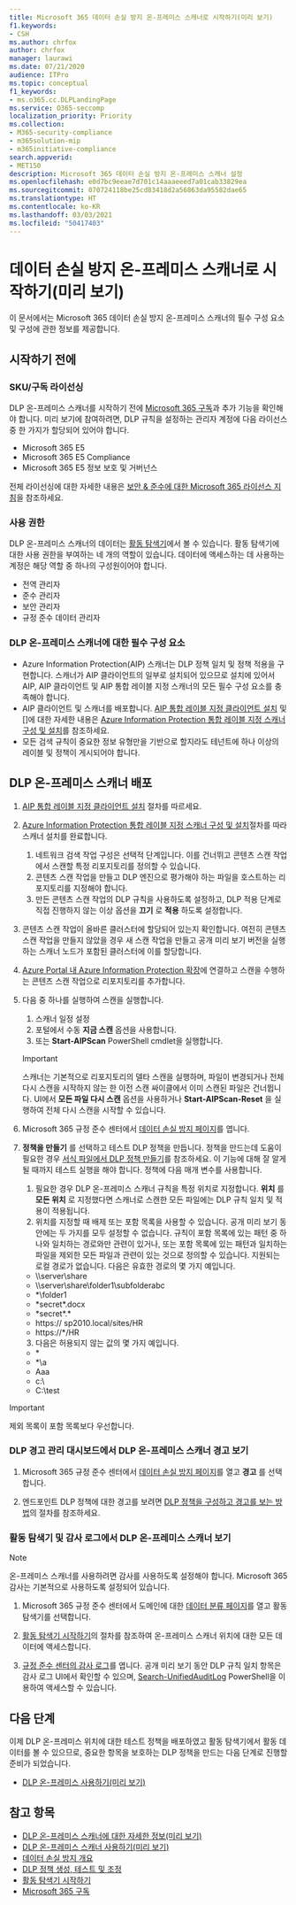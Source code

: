 ```yaml
---
title: Microsoft 365 데이터 손실 방지 온-프레미스 스캐너로 시작하기(미리 보기)
f1.keywords:
- CSH
ms.author: chrfox
author: chrfox
manager: laurawi
ms.date: 07/21/2020
audience: ITPro
ms.topic: conceptual
f1_keywords:
- ms.o365.cc.DLPLandingPage
ms.service: O365-seccomp
localization_priority: Priority
ms.collection:
- M365-security-compliance
- m365solution-mip
- m365initiative-compliance
search.appverid:
- MET150
description: Microsoft 365 데이터 손실 방지 온-프레미스 스캐너 설정
ms.openlocfilehash: e0d7bc9eeae7d701c14aaaeeed7a01cab33829ea
ms.sourcegitcommit: 070724118be25cd83418d2a56863da95582dae65
ms.translationtype: HT
ms.contentlocale: ko-KR
ms.lasthandoff: 03/03/2021
ms.locfileid: "50417403"
---
```

# <a name="get-started-with-the-data-loss-prevention-on-premises-scanner-preview"></a>데이터 손실 방지 온-프레미스 스캐너로 시작하기(미리 보기)

이 문서에서는 Microsoft 365 데이터 손실 방지 온-프레미스 스캐너의 필수 구성 요소 및 구성에 관한 정보를 제공합니다.

## <a name="before-you-begin"></a>시작하기 전에

### <a name="skusubscriptions-licensing"></a>SKU/구독 라이선싱

DLP 온-프레미스 스캐너를 시작하기 전에 [Microsoft 365 구독](https://www.microsoft.com/microsoft-365/compare-microsoft-365-enterprise-plans?rtc=1)과 추가 기능을 확인해야 합니다. 미리 보기에 참여하려면, DLP 규칙을 설정하는 관리자 계정에 다음 라이선스 중 한 가지가 할당되어 있어야 합니다.

- Microsoft 365 E5
- Microsoft 365 E5 Compliance
- Microsoft 365 E5 정보 보호 및 거버넌스 


전체 라이선싱에 대한 자세한 내용은 [보안 & 준수에 대한 Microsoft 365 라이선스 지침](https://docs.microsoft.com/office365/servicedescriptions/microsoft-365-service-descriptions/microsoft-365-tenantlevel-services-licensing-guidance/microsoft-365-security-compliance-licensing-guidance)을 참조하세요.

### <a name="permissions"></a>사용 권한


DLP 온-프레미스 스캐너의 데이터는 [활동 탐색기](data-classification-activity-explorer.md)에서 볼 수 있습니다. 활동 탐색기에 대한 사용 권한을 부여하는 네 개의 역할이 있습니다. 데이터에 액세스하는 데 사용하는 계정은 해당 역할 중 하나의 구성원이어야 합니다.

- 전역 관리자
- 준수 관리자
- 보안 관리자
- 규정 준수 데이터 관리자

### <a name="dlp-on-premises-scanner-prerequisites"></a>DLP 온-프레미스 스캐너에 대한 필수 구성 요소

- Azure Information Protection(AIP) 스캐너는 DLP 정책 일치 및 정책 적용을 구현합니다. 스캐너가 AIP 클라이언트의 일부로 설치되어 있으므로 설치에 있어서 AIP, AIP 클라이언트 및 AIP 통합 레이블 지정 스캐너의 모든 필수 구성 요소를 충족해야 합니다.
- AIP 클라이언트 및 스캐너를 배포합니다. [AIP 통합 레이블 지정 클라이언트 설치](https://docs.microsoft.com/azure/information-protection/rms-client/install-unifiedlabelingclient-app) 및 []에 대한 자세한 내용은 [Azure Information Protection 통합 레이블 지정 스캐너 구성 및 설치](https://docs.microsoft.com/azure/information-protection/deploy-aip-scanner-configure-install)를 참조하세요.
- 모든 검색 규칙이 중요한 정보 유형만을 기반으로 할지라도 테넌트에 하나 이상의 레이블 및 정책이 게시되어야 합니다.

## <a name="deploy-the-dlp-on-premises-scanner"></a>DLP 온-프레미스 스캐너 배포

1. [AIP 통합 레이블 지정 클라이언트 설치](https://docs.microsoft.com/azure/information-protection/rms-client/install-unifiedlabelingclient-app) 절차를 따르세요. 
2. [Azure Information Protection 통합 레이블 지정 스캐너 구성 및 설치](https://docs.microsoft.com/azure/information-protection/deploy-aip-scanner-configure-install)절차를 따라 스캐너 설치를 완료합니다.
    1. 네트워크 검색 작업 구성은 선택적 단계입니다. 이를 건너뛰고 콘텐츠 스캔 작업에서 스캔할 특정 리포지토리를 정의할 수 있습니다.
    2. 콘텐츠 스캔 작업을 만들고 DLP 엔진으로 평가해야 하는 파일을 호스트하는 리포지토리를 지정해야 합니다.
    3. 만든 콘텐츠 스캔 작업의 DLP 규칙을 사용하도록 설정하고, DLP 적용 단계로 직접 진행하지 않는 이상 옵션을 **끄기** 로 **적용** 하도록 설정합니다.
3. 콘텐츠 스캔 작업이 올바른 클러스터에 할당되어 있는지 확인합니다. 여전히 콘텐츠 스캔 작업을 만들지 않았을 경우 새 스캔 작업을 만들고 공개 미리 보기 버전을 실행하는 스캐너 노드가 포함된 클러스터에 이를 할당합니다.

4. [Azure Portal 내 Azure Information Protection 확장](https://portal.azure.com/#blade/Microsoft_Azure_InformationProtection/DataClassGroupEditBlade/scannerProfilesBlade)에 연결하고 스캔을 수행하는 콘텐츠 스캔 작업으로 리포지토리를 추가합니다.

5. 다음 중 하나를 실행하여 스캔을 실행합니다.
    1. 스캐너 일정 설정
    1. 포털에서 수동 **지금 스캔** 옵션을 사용합니다.
    1. 또는 **Start-AIPScan** PowerShell cmdlet을 실행합니다.

   > [!IMPORTANT]
   > 스캐너는 기본적으로 리포지토리의 델타 스캔을 실행하며, 파일이 변경되거나 전체 다시 스캔을 시작하지 않는 한 이전 스캔 싸이클에서 이미 스캔된 파일은 건너뜁니다. UI에서 **모든 파일 다시 스캔** 옵션을 사용하거나 **Start-AIPScan-Reset** 을 실행하여 전체 다시 스캔을 시작할 수 있습니다.

6.  Microsoft 365 규정 준수 센터에서 [데이터 손실 방지 페이지](https://compliance.microsoft.com/datalossprevention?viewid=policies)를 엽니다.

7. **정책을 만들기** 를 선택하고 테스트 DLP 정책을 만듭니다. 정책을 만드는데 도움이 필요한 경우 [서식 파일에서 DLP 정책 만들기](create-a-dlp-policy-from-a-template.md)를 참조하세요. 이 기능에 대해 잘 알게 될 때까지 테스트 실행을 해야 합니다. 정책에 다음 매개 변수를 사용합니다.
    1. 필요한 경우 DLP 온-프레미스 스캐너 규칙을 특정 위치로 지정합니다. **위치** 를 **모든 위치** 로 지정했다면 스캐너로 스캔한 모든 파일에는 DLP 규칙 일치 및 적용이 적용됩니다.
    1. 위치를 지정할 때 배제 또는 포함 목록을 사용할 수 있습니다. 공개 미리 보기 동안에는 두 가지를 모두 설정할 수 없습니다. 규칙이 포함 목록에 있는 패턴 중 하나와 일치하는 경로와만 관련이 있거나, 또는 포함 목록에 있는 패턴과 일치하는 파일을 제외한 모든 파일과 관련이 있는 것으로 정의할 수 있습니다. 지원되는 로컬 경로가 없습니다. 다음은 유효한 경로의 몇 가지 예입니다.
      - \\\server\share
      - \\\server\share\folder1\subfolderabc
      - \*\\folder1
      - \*secret\*.docx
      - \*secret\*.\*
      - https:// sp2010.local/sites/HR
      - https://\*/HR 
    3. 다음은 허용되지 않는 값의 몇 가지 예입니다.
      - \*
      - \*\\a
      - Aaa
      - c:\
      - C:\test

> [!IMPORTANT]
> 제외 목록이 포함 목록보다 우선합니다.

### <a name="viewing-dlp-on-premises-scanner-alerts-in-dlp-alerts-management-dashboard"></a>DLP 경고 관리 대시보드에서 DLP 온-프레미스 스캐너 경고 보기

1. Microsoft 365 규정 준수 센터에서 [데이터 손실 방지 페이지](https://compliance.microsoft.com/datalossprevention?viewid=policies)를 열고 **경고** 를 선택합니다.

2. 엔드포인트 DLP 정책에 대한 경고를 보려면 [DLP 정책을 구성하고 경고를 보는 방법](dlp-configure-view-alerts-policies.md)의 절차를 참조하세요.

### <a name="viewing-dlp-on-premises-scanner-in-activity-explorer-and-audit-log"></a>활동 탐색기 및 감사 로그에서 DLP 온-프레미스 스캐너 보기

> [!NOTE]
> 온-프레미스 스캐너를 사용하려면 감사를 사용하도록 설정해야 합니다. Microsoft 365 감사는 기본적으로 사용하도록 설정되어 있습니다.

1. Microsoft 365 규정 준수 센터에서 도메인에 대한 [데이터 분류 페이지](https://compliance.microsoft.com/dataclassification?viewid=overview)를 열고 활동 탐색기를 선택합니다.

2. [활동 탐색기 시작하기](data-classification-activity-explorer.md)의 절차를 참조하여 온-프레미스 스캐너 위치에 대한 모든 데이터에 액세스합니다.

3. [규정 준수 센터의 감사 로그](https://security.microsoft.com/auditlogsearch)를 엽니다. 공개 미리 보기 동안 DLP 규칙 일치 항목은 감사 로그 UI에서 확인할 수 있으며, [Search-UnifiedAuditLog](https://docs.microsoft.com/powershell/module/exchange/search-unifiedauditlog?view=exchange-ps) PowerShell을 이용하여 액세스할 수 있습니다. 


## <a name="next-steps"></a>다음 단계
이제 DLP 온-프레미스 위치에 대한 테스트 정책을 배포하였고 활동 탐색기에서 활동 데이터를 볼 수 있으므로, 중요한 항목을 보호하는 DLP 정책을 만드는 다음 단계로 진행할 준비가 되었습니다.

- [DLP 온-프레미스 사용하기(미리 보기)](dlp-on-premises-scanner-use.md)

## <a name="see-also"></a>참고 항목

- [DLP 온-프레미스 스캐너에 대한 자세한 정보(미리 보기)](dlp-on-premises-scanner-learn.md)
- [DLP 온-프레미스 스캐너 사용하기(미리 보기)](dlp-on-premises-scanner-use.md)
- [데이터 손실 방지 개요](data-loss-prevention-policies.md)
- [DLP 정책 생성, 테스트 및 조정](create-test-tune-dlp-policy.md)
- [활동 탐색기 시작하기](data-classification-activity-explorer.md)
- [Microsoft 365 구독](https://www.microsoft.com/microsoft-365/compare-microsoft-365-enterprise-plans?rtc=1)
